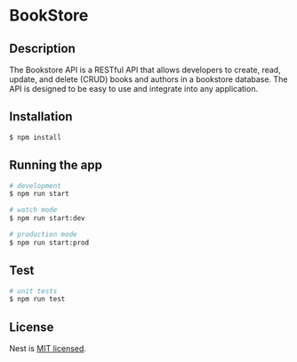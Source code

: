 # BookStore

## Description

The Bookstore API is a RESTful API that allows developers to create, read, update, and delete (CRUD) books and authors in a bookstore database. The API is designed to be easy to use and integrate into any application.

## Installation

```bash
$ npm install
```

## Running the app

```bash
# development
$ npm run start

# watch mode
$ npm run start:dev

# production mode
$ npm run start:prod
```

## Test

```bash
# unit tests
$ npm run test
```

## License

Nest is [MIT licensed](LICENSE).
